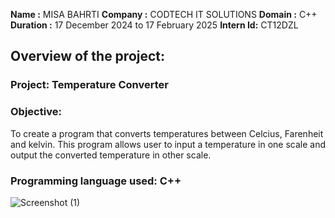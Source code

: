 **Name :** MISA BAHRTI
**Company :** CODTECH IT SOLUTIONS
**Domain :** C++
**Duration :** 17 December 2024 to 17 February 2025
**Intern Id:** CT12DZL

## Overview of the project:

### Project: Temperature Converter
### Objective:
  To create a program that converts temperatures between Celcius, Farenheit and kelvin. This program allows user to input a temperature in one scale and output the converted temperature in other scale.
### Programming language used: C++
![Screenshot (1)](https://github.com/user-attachments/assets/db71fe9f-f5d0-4f7f-9a64-05d953d5e8aa)
